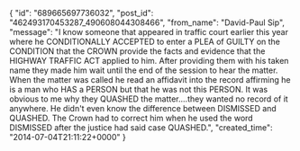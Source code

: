  {
   "id": "689665697736032",
   "post_id": "462493170453287_490608044308466",
   "from_name": "David-Paul Sip",
   "message": "I know someone that appeared in traffic court earlier this year where he CONDITIONALLY ACCEPTED to enter a PLEA of GUILTY on the CONDITION that the CROWN provide the facts and evidence that the HIGHWAY TRAFFIC ACT applied to him. After providing them with his taken name they made him wait until the end of the session to hear the matter. When the matter was called he read an affidavit into the record affirming he is a man who HAS a PERSON but that he was not this PERSON. It was obvious to me why they QUASHED the matter....they wanted no record of it anywhere. He didn't even know the difference between DISMISSED and QUASHED. The Crown had to correct him when he used the word DISMISSED after the justice had said case QUASHED.",
   "created_time": "2014-07-04T21:11:22+0000"
 }
